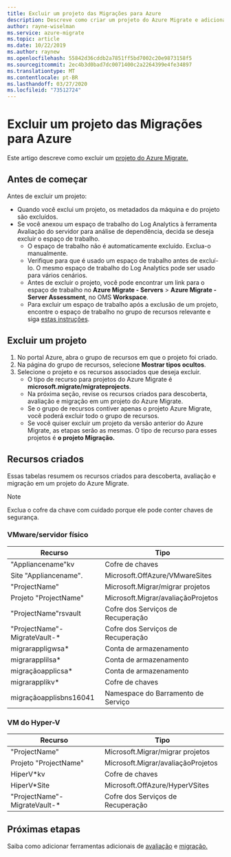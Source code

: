 ```yaml
---
title: Excluir um projeto das Migrações para Azure
description: Descreve como criar um projeto do Azure Migrate e adicionar uma ferramenta de avaliação/migração.
author: rayne-wiselman
ms.service: azure-migrate
ms.topic: article
ms.date: 10/22/2019
ms.author: raynew
ms.openlocfilehash: 55842d36cddb2a7851ff5bd7002c20e9873158f5
ms.sourcegitcommit: 2ec4b3d0bad7dc0071400c2a2264399e4fe34897
ms.translationtype: MT
ms.contentlocale: pt-BR
ms.lasthandoff: 03/27/2020
ms.locfileid: "73512724"
---
```

# <a name="delete-an-azure-migrate-project"></a>Excluir um projeto das Migrações para Azure

Este artigo descreve como excluir um [projeto do Azure Migrate.](migrate-overview.md)


## <a name="before-you-start"></a>Antes de começar

Antes de excluir um projeto:

- Quando você exclui um projeto, os metadados da máquina e do projeto são excluídos.
- Se você anexou um espaço de trabalho do Log Analytics à ferramenta Avaliação do servidor para análise de dependência, decida se deseja excluir o espaço de trabalho. 
    - O espaço de trabalho não é automaticamente excluído. Exclua-o manualmente.
    - Verifique para que é usado um espaço de trabalho antes de excluí-lo. O mesmo espaço de trabalho do Log Analytics pode ser usado para vários cenários.
    - Antes de excluir o projeto, você pode encontrar um link para o espaço de trabalho no **Azure Migrate - Servers** > **Azure Migrate - Server Assessment**, no OMS **Workspace**.
    - Para excluir um espaço de trabalho após a exclusão de um projeto, encontre o espaço de trabalho no grupo de recursos relevante e siga [estas instruções](../azure-monitor/platform/delete-workspace.md).


## <a name="delete-a-project"></a>Excluir um projeto


1. No portal Azure, abra o grupo de recursos em que o projeto foi criado.
2. Na página do grupo de recursos, selecione **Mostrar tipos ocultos**.
3. Selecione o projeto e os recursos associados que deseja excluir.
    - O tipo de recurso para projetos do Azure Migrate é **microsoft.migrate/migrateprojects**.
    - Na próxima seção, revise os recursos criados para descoberta, avaliação e migração em um projeto do Azure Migrate.
    - Se o grupo de recursos contiver apenas o projeto Azure Migrate, você poderá excluir todo o grupo de recursos.
    - Se você quiser excluir um projeto da versão anterior do Azure Migrate, as etapas serão as mesmas. O tipo de recurso para esses projetos é **o projeto Migração.**


## <a name="created-resources"></a>Recursos criados

Essas tabelas resumem os recursos criados para descoberta, avaliação e migração em um projeto do Azure Migrate.

> [!NOTE]
> Exclua o cofre da chave com cuidado porque ele pode conter chaves de segurança.

### <a name="vmwarephysical-server"></a>VMware/servidor físico

**Recurso** | **Tipo**
--- | ---
"Appliancename"kv | Cofre de chaves
Site "Appliancename". | Microsoft.OffAzure/VMwareSites
"ProjectName" | Microsoft.Migrar/migrar projetos
Projeto "ProjectName" | Microsoft.Migrar/avaliaçãoProjetos
"ProjectName"rsvault | Cofre dos Serviços de Recuperação
"ProjectName"-MigrateVault-* | Cofre dos Serviços de Recuperação
migrarappligwsa* | Conta de armazenamento
migrarapplilsa* | Conta de armazenamento
migraçãoapplicsa* | Conta de armazenamento
migrarapplikv* | Cofre de chaves
migraçãoapplisbns16041 | Namespace do Barramento de Serviço

### <a name="hyper-v-vm"></a>VM do Hyper-V 

**Recurso** | **Tipo**
--- | ---
"ProjectName" | Microsoft.Migrar/migrar projetos
Projeto "ProjectName" | Microsoft.Migrar/avaliaçãoProjetos
HiperV*kv | Cofre de chaves
HiperV*Site | Microsoft.OffAzure/HyperVSites
"ProjectName"-MigrateVault-* | Cofre dos Serviços de Recuperação


## <a name="next-steps"></a>Próximas etapas

Saiba como adicionar ferramentas adicionais de [avaliação](how-to-assess.md) e [migração.](how-to-migrate.md) 
